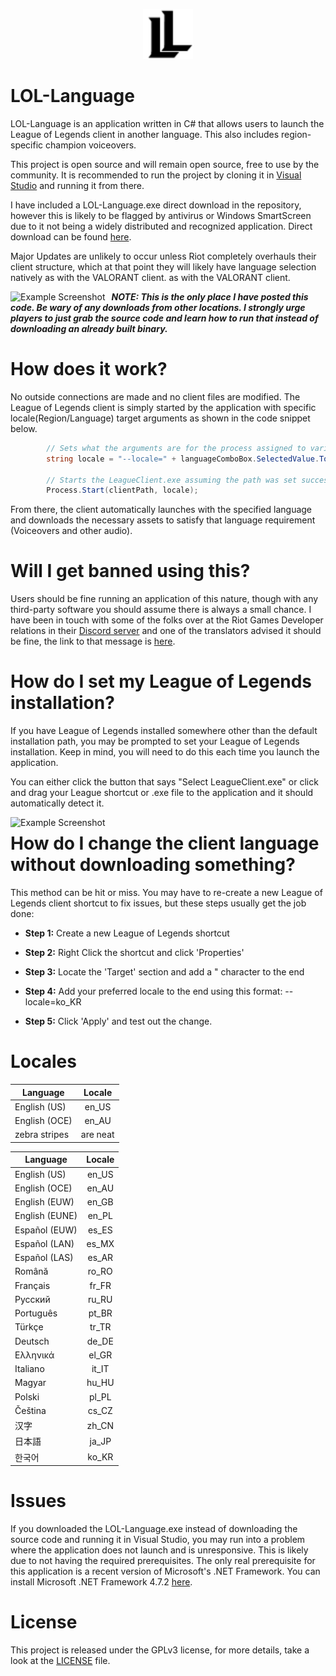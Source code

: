 ﻿<!-- PROJECT LOGO -->
<p align="center">
  <a href="https://github.com/FromTheCosmos/LOL-Language">
    <img src="/LOL-Language/Resources/LOL_LANGUAGE_small.png" alt="Logo" width="80" height="80">
  </a>
</p>

# LOL-Language
LOL-Language is an application written in C# that allows users to launch the League of Legends client in another language. This also includes region-specific champion voiceovers.

This project is open source and will remain open source, free to use by the community. It is recommended to run the project by cloning it in [Visual Studio](https://visualstudio.microsoft.com/) and running it from there.

I have included a LOL-Language.exe direct download in the repository, however this is likely to be flagged by antivirus or Windows SmartScreen due to it not being a widely distributed and recognized application. Direct download can be found [here](https://github.com/FromTheCosmos/LOL-Language/raw/master/LOL-Language/LOL-Language.exe).

Major Updates are unlikely to occur unless Riot completely overhauls their client structure, which at that point they will likely have language selection natively as with the VALORANT client. as with the VALORANT client.

<p align="center">
  <img src="https://i.imgur.com/SgQWfwB.png"
     alt="Example Screenshot"
     style="float: left; margin-right: 10px;" />
</p>

_**NOTE: This is the only place I have posted this code. Be wary of any downloads from other locations. I strongly urge players to just grab the source code and learn how to run that instead of downloading an already built binary.**_

# How does it work?

No outside connections are made and no client files are modified. The League of Legends client is simply started by the application with specific locale(Region/Language) target arguments as shown in the code snippet below.

```csharp
        // Sets what the arguments are for the process assigned to variable
        string locale = "--locale=" + languageComboBox.SelectedValue.ToString();

        // Starts the LeagueClient.exe assuming the path was set successfully using locale as arguments
        Process.Start(clientPath, locale);
```

From there, the client automatically launches with the specified language and downloads the necessary assets to satisfy that language requirement (Voiceovers and other audio).




# Will I get banned using this?
Users should be fine running an application of this nature, though with any third-party software you should assume there is always a small chance. I have been in touch with some of the folks over at the Riot Games Developer relations in their [Discord server](https://discord.gg/riotgamesdevrel) and one of the translators advised it should be fine, the link to that message is [here](https://discordapp.com/channels/187652476080488449/345329525455978498/756761465049841684).

# How do I set my League of Legends installation?

If you have League of Legends installed somewhere other than the default installation path, you may be prompted to set your League of Legends installation. Keep in mind, you will need to do this each time you launch the application.

You can either click the button that says "Select LeagueClient.exe" or click and drag your League shortcut or .exe file to the application and it should automatically detect it.

<p align="center">
  <img src="https://i.imgur.com/HEV1VAE.gif"
     alt="Example Screenshot"
     style="float: left; margin-right: 10px;" />
</p>

# How do I change the client language without downloading something?

This method can be hit or miss. You may have to re-create a new League of Legends client shortcut to fix issues, but these steps usually get the job done:

- **Step 1:** Create a new League of Legends shortcut

- **Step 2:** Right Click the shortcut and click 'Properties'

- **Step 3:** Locate the 'Target' section and add a " character to the end

- **Step 4:** Add your preferred locale to the end using this format: --locale=ko_KR

- **Step 5:** Click 'Apply' and test out the change.


# Locales

| Language      | Locale      | 
| ------------- |:-------------:|
| English (US)     | en_US |
| English (OCE)      | en_AU      |
| zebra stripes | are neat      |


| Language      | Locale        | 
| ------------- |:-------------:|
| English (US)  |	en_US       |
| English (OCE) |   en_AU       |
| English (EUW) |   en_GB       |
| English (EUNE)| 	en_PL       |
| Español (EUW) | 	es_ES       |
| Español (LAN) | 	es_MX       |
| Español (LAS) | 	es_AR       |
| Română        | 	ro_RO       |
| Français      | 	fr_FR       |
| Русский       | 	ru_RU       |
| Português     | 	pt_BR       |
| Türkçe        | 	tr_TR       |
| Deutsch       |   de_DE       |
| Ελληνικά      | 	el_GR       |
| Italiano      | 	it_IT       |
| Magyar        |	hu_HU       |
| Polski        |	pl_PL       |
| Čeština       | 	cs_CZ       |
| 汉字          |	zh_CN       |
| 日本語        |	ja_JP       |
| 한국어        | 	ko_KR       |

# Issues
If you downloaded the LOL-Language.exe instead of downloading the source code and running it in Visual Studio, you may run into a problem where the application does not launch and is unresponsive. This is likely due to not having the required prerequisites. The only real prerequisite for this application is a recent version of Microsoft's .NET Framework. You can install Microsoft .NET Framework 4.7.2 [here](https://dotnet.microsoft.com/download/dotnet-framework/net472).

<!-- LICENSE -->
# License
This project is released under the GPLv3 license, for more details, take a look at the [LICENSE](https://github.com/FromTheCosmos/LOL-Language/blob/master/LICENSE) file.
